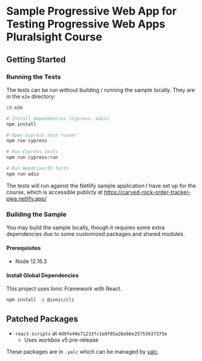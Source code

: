 # Sample Progressive Web App for Testing Progressive Web Apps Pluralsight Course

## Getting Started

### Running the Tests

The tests can be run without building / running the sample locally. They are in the `e2e` directory:

```bash
cd e2e

# Install dependencies (Cypress, wdio)
npm install

# Open Cypress test runner
npm run cypress

# Run Cypress tests
npm run cypress:run

# Run WebdriverIO tests
npm run wdio
```

The tests will run against the Netlify sample application I have set up for the course, which is accessible publicly at https://carved-rock-order-tracker-pwa.netlify.app/

### Building the Sample

You may build the sample locally, though it requires some extra dependencies due to some customized packages and shared modules.

#### Prerequisites

- Node 12.16.3

#### Install Global Dependencies

This project uses Ionic Framework with React.

```bash
npm install -g @ionic/cli
```

## Patched Packages

- `react-scripts` at `4d9fe49e71233fc1e8f05a26eb6e25755637375e`
  - Uses workbox v5 pre-release

These packages are in `.yalc` which can be managed by [yalc](https://npmjs.com/package/yalc).
